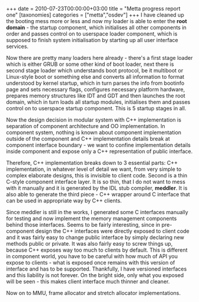 +++
date = 2010-07-23T00:00:00+03:00
title = "Metta progress report one"
[taxonomies]
categories = ["metta","osdev"]
+++
I have cleaned up the booting mess more or less and now my loader is able to enter the **root domain** - the startup component, which initialises all other components in order and passes control on to userspace loader component, which is supposed to finish system initialisation by starting up all user interface services.

Now there are pretty many loaders here already - there's a first stage loader which is either GRUB or some other kind of boot loader, next there is second stage loader which understands boot protocol, be it multiboot or Linux-style boot or something else and converts all information to format understood by kernel startup, which in turn parses the info from bootinfo page and sets necessary flags, configures necessary platform hardware, prepares memory structures like IDT and GDT and then launches the root domain, which in turn loads all startup modules, initialises them and passes control on to userspace startup component. This is 5 startup stages in all.

Now the design decision in modular system with C++ implementation is separation of component architecture and OO implementation. In component system, nothing is known about component implementation outside of the component and C++ implementation details break at component interface boundary - we want to confine implementation details inside component and expose only a C++ representation of public interface.

Therefore, C++ implementation breaks down to 3 essential parts: C++ implementation, in whatever level of detail we want, from very simple to complex elaborate designs, this is invisible to client code. Second is a thin C-style component interface layer. It is so thin, that I do not want to mess with it manually and it is generated by the IDL stub compiler, **meddler**. It is also able to generate the third piece - C++ wrapper around C interface that can be used in appropriate way by C++ clients.

Since meddler is still in the works, I generated some C interfaces manually for testing and now implement the memory management components behind those interfaces. Seems to be fairly interesting, since in pre-component design the C++ interfaces were directly exposed to client code and it was fairly easy to change public interface by simply declaring new methods public or private. It was also fairly easy to screw things up, because C++ exposes way too much to clients by default. This is different in component world, you have to be careful with how much of API you expose to clients - what is exposed once remains with this version of interface and has to be supported. Thankfully, I have versioned interfaces and this liability is not forever. On the bright side, only what you exposed will be seen - this makes client interface much thinner and cleaner.

Now on to MMU, frame allocator and stretch allocator implementations.
